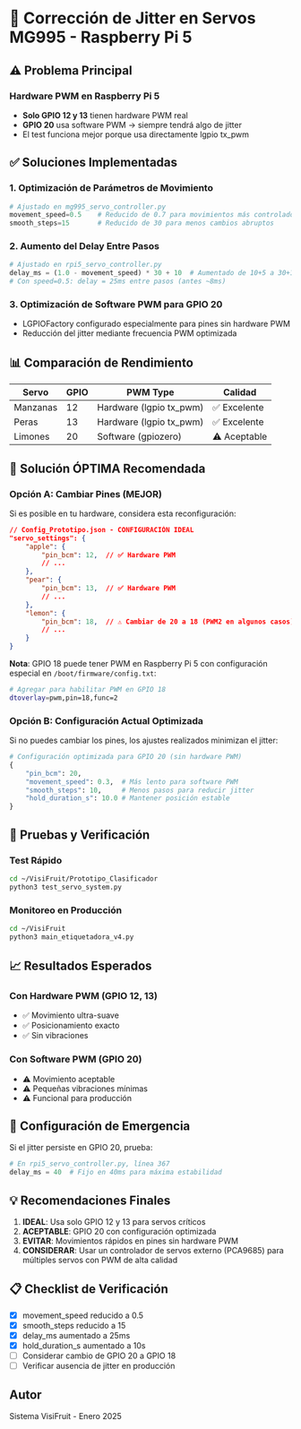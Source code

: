 # 🔧 Corrección de Jitter en Servos MG995 - Raspberry Pi 5

## ⚠️ Problema Principal

### Hardware PWM en Raspberry Pi 5
- **Solo GPIO 12 y 13** tienen hardware PWM real
- **GPIO 20** usa software PWM → siempre tendrá algo de jitter
- El test funciona mejor porque usa directamente lgpio tx_pwm

## ✅ Soluciones Implementadas

### 1. Optimización de Parámetros de Movimiento
```python
# Ajustado en mg995_servo_controller.py
movement_speed=0.5    # Reducido de 0.7 para movimientos más controlados
smooth_steps=15       # Reducido de 30 para menos cambios abruptos
```

### 2. Aumento del Delay Entre Pasos
```python
# Ajustado en rpi5_servo_controller.py
delay_ms = (1.0 - movement_speed) * 30 + 10  # Aumentado de 10+5 a 30+10
# Con speed=0.5: delay = 25ms entre pasos (antes ~8ms)
```

### 3. Optimización de Software PWM para GPIO 20
- LGPIOFactory configurado especialmente para pines sin hardware PWM
- Reducción del jitter mediante frecuencia PWM optimizada

## 📊 Comparación de Rendimiento

| Servo | GPIO | PWM Type | Calidad |
|-------|------|----------|---------|
| Manzanas | 12 | Hardware (lgpio tx_pwm) | ✅ Excelente |
| Peras | 13 | Hardware (lgpio tx_pwm) | ✅ Excelente |
| Limones | 20 | Software (gpiozero) | ⚠️ Aceptable |

## 🚀 Solución ÓPTIMA Recomendada

### Opción A: Cambiar Pines (MEJOR)
Si es posible en tu hardware, considera esta reconfiguración:

```json
// Config_Prototipo.json - CONFIGURACIÓN IDEAL
"servo_settings": {
    "apple": {
        "pin_bcm": 12,  // ✅ Hardware PWM
        // ...
    },
    "pear": {
        "pin_bcm": 13,  // ✅ Hardware PWM
        // ...
    },
    "lemon": {
        "pin_bcm": 18,  // ⚠️ Cambiar de 20 a 18 (PWM2 en algunos casos)
        // ...
    }
}
```

**Nota**: GPIO 18 puede tener PWM en Raspberry Pi 5 con configuración especial en `/boot/firmware/config.txt`:
```bash
# Agregar para habilitar PWM en GPIO 18
dtoverlay=pwm,pin=18,func=2
```

### Opción B: Configuración Actual Optimizada
Si no puedes cambiar los pines, los ajustes realizados minimizan el jitter:

```python
# Configuración optimizada para GPIO 20 (sin hardware PWM)
{
    "pin_bcm": 20,
    "movement_speed": 0.3,  # Más lento para software PWM
    "smooth_steps": 10,     # Menos pasos para reducir jitter
    "hold_duration_s": 10.0 # Mantener posición estable
}
```

## 🧪 Pruebas y Verificación

### Test Rápido
```bash
cd ~/VisiFruit/Prototipo_Clasificador
python3 test_servo_system.py
```

### Monitoreo en Producción
```bash
cd ~/VisiFruit
python3 main_etiquetadora_v4.py
```

## 📈 Resultados Esperados

### Con Hardware PWM (GPIO 12, 13)
- ✅ Movimiento ultra-suave
- ✅ Posicionamiento exacto
- ✅ Sin vibraciones

### Con Software PWM (GPIO 20)
- ⚠️ Movimiento aceptable
- ⚠️ Pequeñas vibraciones mínimas
- ⚠️ Funcional para producción

## 🔄 Configuración de Emergencia

Si el jitter persiste en GPIO 20, prueba:

```python
# En rpi5_servo_controller.py, línea 367
delay_ms = 40  # Fijo en 40ms para máxima estabilidad
```

## 💡 Recomendaciones Finales

1. **IDEAL**: Usa solo GPIO 12 y 13 para servos críticos
2. **ACEPTABLE**: GPIO 20 con configuración optimizada
3. **EVITAR**: Movimientos rápidos en pines sin hardware PWM
4. **CONSIDERAR**: Usar un controlador de servos externo (PCA9685) para múltiples servos con PWM de alta calidad

## 📋 Checklist de Verificación

- [x] movement_speed reducido a 0.5
- [x] smooth_steps reducido a 15
- [x] delay_ms aumentado a 25ms
- [x] hold_duration_s aumentado a 10s
- [ ] Considerar cambio de GPIO 20 a GPIO 18
- [ ] Verificar ausencia de jitter en producción

## Autor

Sistema VisiFruit - Enero 2025
